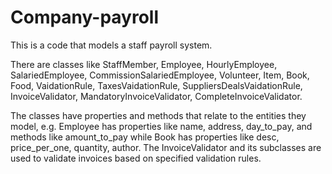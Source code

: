 # Company-payroll
This is a code that models a staff payroll system. 

There are classes like StaffMember, Employee, HourlyEmployee, SalariedEmployee, CommissionSalariedEmployee, Volunteer, Item, Book, Food, VaidationRule, TaxesVaidationRule, SuppliersDealsVaidationRule, InvoiceValidator, MandatoryInvoiceValidator, CompleteInvoiceValidator.

The classes have properties and methods that relate to the entities they model, e.g. Employee has properties like name, address, day_to_pay, and methods like amount_to_pay while Book has properties like desc, price_per_one, quantity, author. The InvoiceValidator and its subclasses are used to validate invoices based on specified validation rules.
